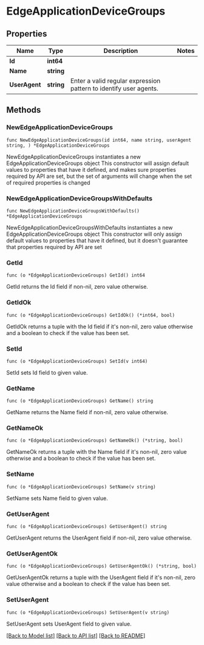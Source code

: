# EdgeApplicationDeviceGroups

## Properties

Name | Type | Description | Notes
------------ | ------------- | ------------- | -------------
**Id** | **int64** |  | 
**Name** | **string** |  | 
**UserAgent** | **string** | Enter a valid regular expression pattern to identify user agents. | 

## Methods

### NewEdgeApplicationDeviceGroups

`func NewEdgeApplicationDeviceGroups(id int64, name string, userAgent string, ) *EdgeApplicationDeviceGroups`

NewEdgeApplicationDeviceGroups instantiates a new EdgeApplicationDeviceGroups object
This constructor will assign default values to properties that have it defined,
and makes sure properties required by API are set, but the set of arguments
will change when the set of required properties is changed

### NewEdgeApplicationDeviceGroupsWithDefaults

`func NewEdgeApplicationDeviceGroupsWithDefaults() *EdgeApplicationDeviceGroups`

NewEdgeApplicationDeviceGroupsWithDefaults instantiates a new EdgeApplicationDeviceGroups object
This constructor will only assign default values to properties that have it defined,
but it doesn't guarantee that properties required by API are set

### GetId

`func (o *EdgeApplicationDeviceGroups) GetId() int64`

GetId returns the Id field if non-nil, zero value otherwise.

### GetIdOk

`func (o *EdgeApplicationDeviceGroups) GetIdOk() (*int64, bool)`

GetIdOk returns a tuple with the Id field if it's non-nil, zero value otherwise
and a boolean to check if the value has been set.

### SetId

`func (o *EdgeApplicationDeviceGroups) SetId(v int64)`

SetId sets Id field to given value.


### GetName

`func (o *EdgeApplicationDeviceGroups) GetName() string`

GetName returns the Name field if non-nil, zero value otherwise.

### GetNameOk

`func (o *EdgeApplicationDeviceGroups) GetNameOk() (*string, bool)`

GetNameOk returns a tuple with the Name field if it's non-nil, zero value otherwise
and a boolean to check if the value has been set.

### SetName

`func (o *EdgeApplicationDeviceGroups) SetName(v string)`

SetName sets Name field to given value.


### GetUserAgent

`func (o *EdgeApplicationDeviceGroups) GetUserAgent() string`

GetUserAgent returns the UserAgent field if non-nil, zero value otherwise.

### GetUserAgentOk

`func (o *EdgeApplicationDeviceGroups) GetUserAgentOk() (*string, bool)`

GetUserAgentOk returns a tuple with the UserAgent field if it's non-nil, zero value otherwise
and a boolean to check if the value has been set.

### SetUserAgent

`func (o *EdgeApplicationDeviceGroups) SetUserAgent(v string)`

SetUserAgent sets UserAgent field to given value.



[[Back to Model list]](../README.md#documentation-for-models) [[Back to API list]](../README.md#documentation-for-api-endpoints) [[Back to README]](../README.md)


